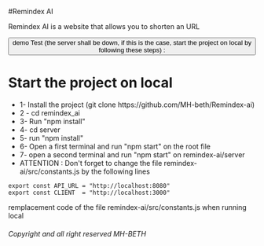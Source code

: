#Remindex AI
<p>Remindex AI is a website that allows you to shorten an URL</p>

<button onclick = "https://remindex-ai.web.app/">demo Test (the server shall be down, if this is the case, start the project on local by following these steps) : </button>

<h1>Start the project on local </h1>
<ul>
  <li>1- Install the project (git clone https://github.com/MH-beth/Remindex-ai)</li>
  <li>2 - cd remindex_ai</li>
  <li>3- Run "npm install"</li>
  <li>4- cd server </li>
  <li>5- run "npm install" </li>
  <li>6- Open a first terminal and run "npm start" on the root file</li>
  <li> 7- open a second terminal and run "npm start" on remindex-ai/server </li>
  <li> ATTENTION : Don't forget to change the file remindex-ai/src/constants.js by the following lines </li>
</ul>

```
export const API_URL = "http://localhost:8080"
export const CLIENT  = "http://localhost:3000"
```
<p>remplacement code of the file remindex-ai/src/constants.js when running local<p>

<h6>Copyright and all right reserved MH-BETH </h6>
